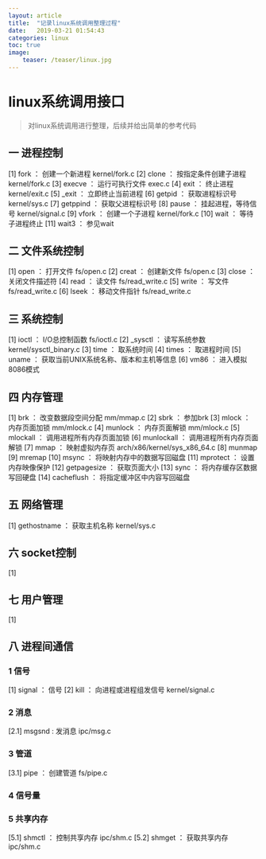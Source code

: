 ```yaml
---
layout: article
title:  "记录linux系统调用整理过程"
date:   2019-03-21 01:54:43
categories: linux
toc: true
image:
    teaser: /teaser/linux.jpg
---
```


# linux系统调用接口 #

> 对linux系统调用进行整理，后续并给出简单的参考代码

## 一 进程控制 ##

[1] fork ： 创建一个新进程 kernel/fork.c
[2] clone ： 按指定条件创建子进程 kernel/fork.c
[3] execve ： 运行可执行文件 exec.c
[4] exit ： 终止进程 kernel/exit.c
[5] _exit ： 立即终止当前进程 
[6] getpid ： 获取进程标识号 kernel/sys.c
[7] getppind ： 获取父进程标识号
[8] pause ： 挂起进程，等待信号 kernel/signal.c
[9] vfork ： 创建一个子进程 kernel/fork.c
[10] wait ： 等待子进程终止
[11] wait3 ： 参见wait

## 二 文件系统控制 ##

[1] open ： 打开文件 fs/open.c
[2] creat ： 创建新文件 fs/open.c
[3] close ： 关闭文件描述符
[4] read ： 读文件 fs/read_write.c
[5] write ： 写文件 fs/read_write.c
[6] lseek ： 移动文件指针 fs/read_write.c

## 三 系统控制 ##

[1] ioctl ： I/O总控制函数 fs/ioctl.c
[2] _sysctl ： 读写系统参数 kernel/sysctl_binary.c
[3] time ： 取系统时间
[4] times ： 取进程时间 
[5] uname ： 获取当前UNIX系统名称、版本和主机等信息
[6] vm86 ： 进入模拟8086模式

## 四 内存管理 ##

[1] brk ： 改变数据段空间分配 mm/mmap.c
[2] sbrk ： 参加brk
[3] mlock ： 内存页面加锁 mm/mlock.c
[4] munlock ： 内存页面解锁 mm/mlock.c
[5] mlockall ： 调用进程所有内存页面加锁
[6] munlockall ： 调用进程所有内存页面解锁
[7] mmap ： 映射虚拟内存页 arch/x86/kernel/sys_x86_64.c
[8] munmap
[9] mremap
[10] msync ： 将映射内存中的数据写回磁盘
[11] mprotect ： 设置内存映像保护
[12] getpagesize ： 获取页面大小
[13] sync ： 将内存缓存区数据写回硬盘
[14] cacheflush ： 将指定缓冲区中内容写回磁盘

## 五 网络管理 ##

[1] gethostname ： 获取主机名称 kernel/sys.c

## 六 socket控制 ##

[1]

## 七 用户管理 ##

[1]

## 八 进程间通信 ##

### 1 信号 ###

[1] signal ： 信号
[2] kill ： 向进程或进程组发信号 kernel/signal.c

### 2 消息 ###

[2.1] msgsnd : 发消息 ipc/msg.c

### 3 管道 ###

[3.1] pipe ： 创建管道 fs/pipe.c

### 4 信号量 ###

### 5 共享内存 ###

[5.1] shmctl ： 控制共享内存 ipc/shm.c
[5.2] shmget ： 获取共享内存 ipc/shm.c


